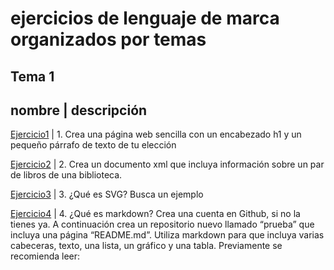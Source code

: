# ejercicios de lenguaje de marca organizados por temas
## Tema 1
nombre | descripción
--------------------
[Ejercicio1](https://github.com/Joselucardiaz2002/EJERCICIOSLLMM/blob/main/TEMA%201/ejercicio_1) | 1.	Crea una página web sencilla con un encabezado h1 y un pequeño párrafo de texto de tu elección

[Ejercicio2](https://github.com/Joselucardiaz2002/EJERCICIOSLLMM/blob/main/TEMA%201/ejercicio_2) | 2.	Crea un documento xml que incluya información sobre un par de libros de una biblioteca.

[Ejercicio3](https://github.com/Joselucardiaz2002/EJERCICIOSLLMM/blob/main/TEMA%201/ejercicio_3) | 3.	¿Qué es SVG? Busca un ejemplo

[Ejercicio4](https://github.com/Joselucardiaz2002/EJERCICIOSLLMM/blob/main/TEMA%201/ejercicio_4) | 4.	¿Qué es markdown? Crea una cuenta en Github, si no la tienes ya. A continuación crea un repositorio nuevo llamado “prueba” que incluya una página “README.md”. Utiliza markdown para que incluya varias cabeceras, texto, una lista, un gráfico y una tabla. Previamente se recomienda leer:

